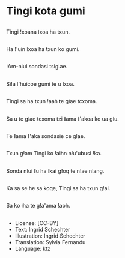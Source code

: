 # Tingi kota gumi

##
Tingi ǃxoana ǀxoa ha txun.

##
Ha ǃ'uin ǀxoa ha txun ko gumi.

##
ǀAm-nǀui sondasi tsigǀae.

##
Siǃa ǀ'huicoe gumi te u ǀxoa.

##
Tingi sa ha txun ǃaah te gǀae tcxoma.

##
Sa u te gǀae tcxoma tzi ǁama ǁ'akoa ko ua gǀu.

##
Te ǁama ǁ'aka sondasie ce gǀae.

##
Txun gǃam Tingi ko ǃaihn nǃu'ubusi ǃka.

##
Sonda nǀui ǁu ha ǀkai gǃoq te nǃae nǀang.

##
Ka sa se he sa koqe, Tingi sa ha txun gǃai.

##
Sa ko ǂha te gǃa'ama ǃaoh.

##
* License: [CC-BY]
* Text: Ingrid Schechter
* Illustration: Ingrid Schechter
* Translation: Sylvia Fernandu
* Language: ktz
